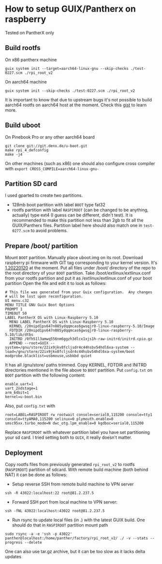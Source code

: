 # How to setup GUIX/Pantherx on raspberry
Tested on PantherX only

## Build rootfs
On x86 pantherx machine
```
guix system init --target=aarch64-linux-gnu --skip-checks ./test-0227.scm ./rpi_root_v2
```
On aarch64 machine
```
guix system init --skip-checks ./test-0227.scm ./rpi_root_v2
```
It is important to know that due to upstream bugs it's not possible to build aarch64 rootfs on aarch64 host at the moment. Check this [gist](https://gist.github.com/shlyakpavel/3ac9a2dbcd84d747c486590466588b36) to learn more.

## Build uboot
On Pinebook Pro or any other aarch64 board
```
git clone git://git.denx.de/u-boot.git
make rpi_4_defconfig
make -j4
```
On other machines (such as x86) one should also configure cross compiler with `export CROSS_COMPILE=aarch64-linux-gnu-`

## Partition SD card
I used gparted to create two partitions.
- 128mb boot partition with label `BOOT` type fat32
- rootfs partition with label `RASPIROOT` (can be changed to be anything, actually) type ext4 (I guess can be different, didn't test). It is recommended to make this partition not less than 2gb to fit all the GUIX/Pantherx files.
Partition label here should also match one in `test-0277.scm` to avoid problems.

## Prepare /boot/ partition
Mount `BOOT` partition. Manually place uboot.img on its root.
Download raspberry pi firmware with GIT tag corresponding to your kernel version. It's [1.20220120](https://github.com/raspberrypi/firmware/tree/1.20220120) at the moment. Put all files under /boot/ directory of the repo to the root directory of your `BOOT` partition.
Take /boot/extlinux/extlinux.conf from your rootfs partition and put it as /extlinux/extlinux.conf of your boot partition
Open the file and edit it to look as follows:
```
# This file was generated from your Guix configuration.  Any changes
# will be lost upon reconfiguration.
UI menu.c32
MENU TITLE GNU Guix Boot Options
PROMPT 1
TIMEOUT 50
LABEL PantherX OS with Linux-Raspberry 5.10
  MENU LABEL PantherX OS with Linux-Raspberry 5.10
  KERNEL /20nipd1ps647n085ydqqmcas6gwsqjr0-linux-raspberry-5.10/Image
  FDTDIR /20nipd1ps647n085ydqqmcas6gwsqjr0-linux-raspberry-5.10/lib/dtbs
  INITRD /0fh51l3amwq556nm6ggzh3dlcx1xjs1h-raw-initrd/initrd.cpio.gz
  APPEND --root=GUIX --system=/gnu/store/22ix9jkv8fcljsdr4c44hsbv54hdl6xa-system --load=/gnu/store/22ix9jkv8fcljsdr4c44hsbv54hdl6xa-system/boot modprobe.blacklist=usbmouse,usbkbd quiet
```
It has all /gnu/store/ paths trimmed.
Copy KERNEL, FDTDIR and INITRD directories mentioned in the file above to `BOOT` partition.
Put `config.txt` on `BOOT` partition with the following content:
```
enable_uart=1
uart_2ndstage=1
arm_64bit=1
kernel=u-boot.bin
```
Also, put `config.txt` with
```
root=LABEL=RASPIROOT rw rootwait console=serial0,115200 console=tty1 console=ttyAMA0,115200 selinux=0 plymouth.enable=0 smsc95xx.turbo_mode=N dwc_otg.lpm_enable=0 kgdboc=serial0,115200
```
Replace `RASPIROOT` with whatever partition label you have set partitioning your sd card. I tried setting both to `GUIX`, it really doesn't matter.


## Deployment
Copy rootfs files from previously generated `rpi_root_v2` to rootfs (`RASPIROOT`) partition of sdcard.
With remote build machine (both behind NAT) it can be done as follows:
- Setup reverse SSH from remote build machine to VPN server
```
ssh -R 43022:localhost:22 root@81.2.237.5
```
- Forward SSH port from local machine to VPN server:
 ```
ssh -fNL 43022:localhost:43022 root@81.2.237.5
```
- Run rsync to update local files (in .) with the latest GUIX build. One should do that in `RASPIROOT` partition mount path
```
sudo rsync -a -e 'ssh -p 43022' panther@localhost:/home/panther/factory/rpi_root_v2/ ./ -v --stats --progress --delete
```
One can also use tar.gz archive, but it can be too slow as it lacks delta updates
